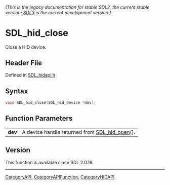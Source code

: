 ###### (This is the legacy documentation for stable SDL2, the current stable version; [SDL3](https://wiki.libsdl.org/SDL3/) is the current development version.)
# SDL_hid_close

Close a HID device.

## Header File

Defined in [SDL_hidapi.h](https://github.com/libsdl-org/SDL/blob/SDL2/include/SDL_hidapi.h)

## Syntax

```c
void SDL_hid_close(SDL_hid_device *dev);

```

## Function Parameters

|             |                                                               |
| ----------- | ------------------------------------------------------------- |
| **dev**     | A device handle returned from [SDL_hid_open](SDL_hid_open)(). |

## Version

This function is available since SDL 2.0.18.

----
[CategoryAPI](CategoryAPI), [CategoryAPIFunction](CategoryAPIFunction), [CategoryHIDAPI](CategoryHIDAPI)

